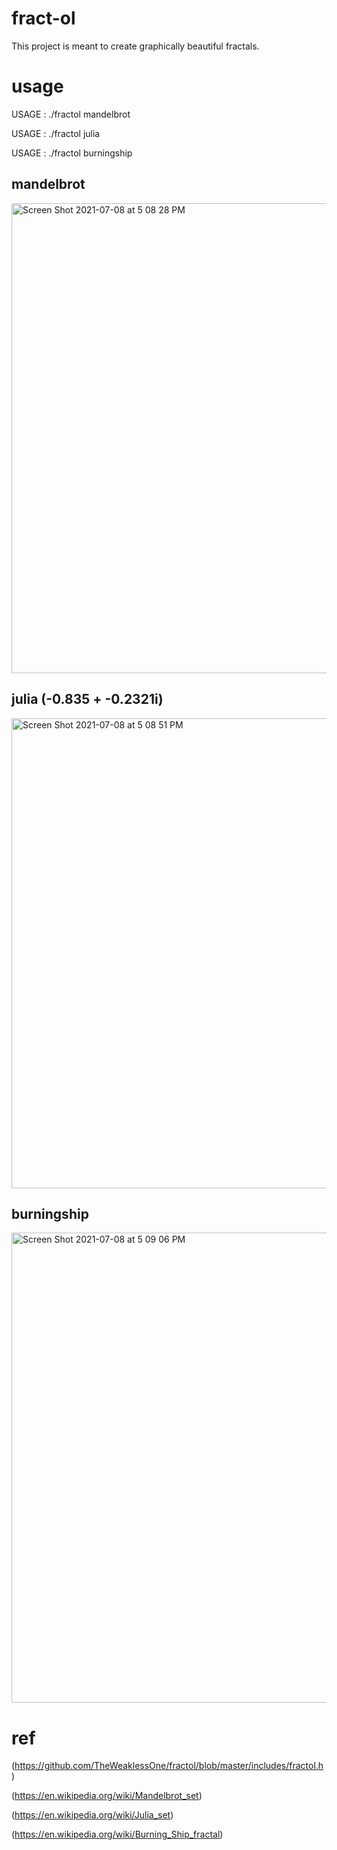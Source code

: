 # fract-ol
This project is meant to create graphically beautiful fractals.

# usage
USAGE : ./fractol mandelbrot

USAGE : ./fractol julia

USAGE : ./fractol burningship

## mandelbrot
<img width="752" alt="Screen Shot 2021-07-08 at 5 08 28 PM" src="https://user-images.githubusercontent.com/86599495/124886572-562f3e00-e00f-11eb-95fc-60861ac35458.png">

## julia (-0.835 + -0.2321i)
<img width="752" alt="Screen Shot 2021-07-08 at 5 08 51 PM" src="https://user-images.githubusercontent.com/86599495/124886570-54fe1100-e00f-11eb-9578-ea132eae4a6b.png">

## burningship
<img width="752" alt="Screen Shot 2021-07-08 at 5 09 06 PM" src="https://user-images.githubusercontent.com/86599495/124886556-516a8a00-e00f-11eb-857d-15fc4a8639a1.png">

# ref

(https://github.com/TheWeaklessOne/fractol/blob/master/includes/fractol.h)

(https://en.wikipedia.org/wiki/Mandelbrot_set)

(https://en.wikipedia.org/wiki/Julia_set)

(https://en.wikipedia.org/wiki/Burning_Ship_fractal)

